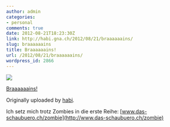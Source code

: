 ```yaml
---
author: admin
categories:
- personal
comments: true
date: 2012-08-21T18:23:30Z
link: http://habi.gna.ch/2012/08/21/braaaaaains/
slug: braaaaaains
title: Braaaaaains!
url: /2012/08/21/braaaaaains/
wordpress_id: 2866
---
```


[![](http://farm8.staticflickr.com/7255/7832723784_98bf57d685_m.jpg)](http://www.flickr.com/photos/habi/7832723784/)
   

 
  [Braaaaaains!](http://www.flickr.com/photos/habi/7832723784/)
    

  Originally uploaded by [habi](http://www.flickr.com/photos/habi/).
 



Ich setz mich trotz Zombies in die erste Reihe: [www.das-schaubuero.ch/zombie](http://www.das-schaubuero.ch/zombie)
  

